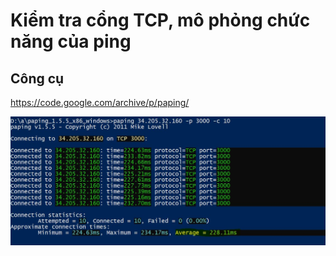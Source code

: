 # Kiểm tra cổng TCP, mô phỏng chức năng của ping
## Công cụ
https://code.google.com/archive/p/paping/

![Screenshot](ping_East.JPG)
